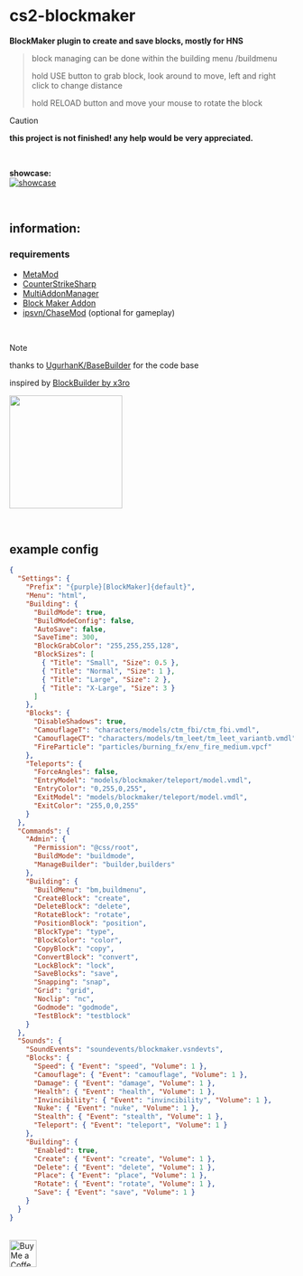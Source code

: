 # cs2-blockmaker

**BlockMaker plugin to create and save blocks, mostly for HNS**

> block managing can be done within the building menu /buildmenu
> 
> hold USE button to grab block, look around to move, left and right click to change distance
> 
> hold RELOAD button and move your mouse to rotate the block

> [!CAUTION]
> **this project is not finished! any help would be very appreciated.**

<br>

**showcase:**<br>
[![showcase](https://img.youtube.com/vi/AEAEKhCErsw/hqdefault.jpg)](https://youtube.com/watch?v=AEAEKhCErsw)

<br>

## information:

### requirements

- [MetaMod](https://github.com/alliedmodders/metamod-source)
- [CounterStrikeSharp](https://github.com/roflmuffin/CounterStrikeSharp)
- [MultiAddonManager](https://github.com/Source2ZE/MultiAddonManager)
- [Block Maker Addon](https://steamcommunity.com/sharedfiles/filedetails/?id=3430295154)
- [ipsvn/ChaseMod](https://github.com/ipsvn/ChaseMod) (optional for gameplay)

<br>

> [!NOTE]
> thanks to [UgurhanK/BaseBuilder](https://github.com/UgurhanK/BaseBuilder) for the code base
>
> inspired by [BlockBuilder by x3ro](https://forums.alliedmods.net/showthread.php?t=258329)

<img src="https://github.com/user-attachments/assets/53e486cc-8da4-45ab-bc6e-eb38145aba36" height="200px"> <br>

<br>

## example config

```json
{
  "Settings": {
    "Prefix": "{purple}[BlockMaker]{default}",
    "Menu": "html",
    "Building": {
      "BuildMode": true,
      "BuildModeConfig": false,
      "AutoSave": false,
      "SaveTime": 300,
      "BlockGrabColor": "255,255,255,128",
      "BlockSizes": [
        { "Title": "Small", "Size": 0.5 },
        { "Title": "Normal", "Size": 1 },
        { "Title": "Large", "Size": 2 },
        { "Title": "X-Large", "Size": 3 }
      ]
    },
    "Blocks": {
      "DisableShadows": true,
      "CamouflageT": "characters/models/ctm_fbi/ctm_fbi.vmdl",
      "CamouflageCT": "characters/models/tm_leet/tm_leet_variantb.vmdl",
      "FireParticle": "particles/burning_fx/env_fire_medium.vpcf"
    },
    "Teleports": {
      "ForceAngles": false,
      "EntryModel": "models/blockmaker/teleport/model.vmdl",
      "EntryColor": "0,255,0,255",
      "ExitModel": "models/blockmaker/teleport/model.vmdl",
      "ExitColor": "255,0,0,255"
    }
  },
  "Commands": {
    "Admin": {
      "Permission": "@css/root",
      "BuildMode": "buildmode",
      "ManageBuilder": "builder,builders"
    },
    "Building": {
      "BuildMenu": "bm,buildmenu",
      "CreateBlock": "create",
      "DeleteBlock": "delete",
      "RotateBlock": "rotate",
      "PositionBlock": "position",
      "BlockType": "type",
      "BlockColor": "color",
      "CopyBlock": "copy",
      "ConvertBlock": "convert",
      "LockBlock": "lock",
      "SaveBlocks": "save",
      "Snapping": "snap",
      "Grid": "grid",
      "Noclip": "nc",
      "Godmode": "godmode",
      "TestBlock": "testblock"
    }
  },
  "Sounds": {
    "SoundEvents": "soundevents/blockmaker.vsndevts",
    "Blocks": {
      "Speed": { "Event": "speed", "Volume": 1 },
      "Camouflage": { "Event": "camouflage", "Volume": 1 },
      "Damage": { "Event": "damage", "Volume": 1 },
      "Health": { "Event": "health", "Volume": 1 },
      "Invincibility": { "Event": "invincibility", "Volume": 1 },
      "Nuke": { "Event": "nuke", "Volume": 1 },
      "Stealth": { "Event": "stealth", "Volume": 1 },
      "Teleport": { "Event": "teleport", "Volume": 1 }
    },
    "Building": {
      "Enabled": true,
      "Create": { "Event": "create", "Volume": 1 },
      "Delete": { "Event": "delete", "Volume": 1 },
      "Place": { "Event": "place", "Volume": 1 },
      "Rotate": { "Event": "rotate", "Volume": 1 },
      "Save": { "Event": "save", "Volume": 1 }
    }
  }
}
```

<br> <a href="https://ko-fi.com/exkludera" target="blank"><img src="https://cdn.ko-fi.com/cdn/kofi5.png" height="48px" alt="Buy Me a Coffee at ko-fi.com"></a>
